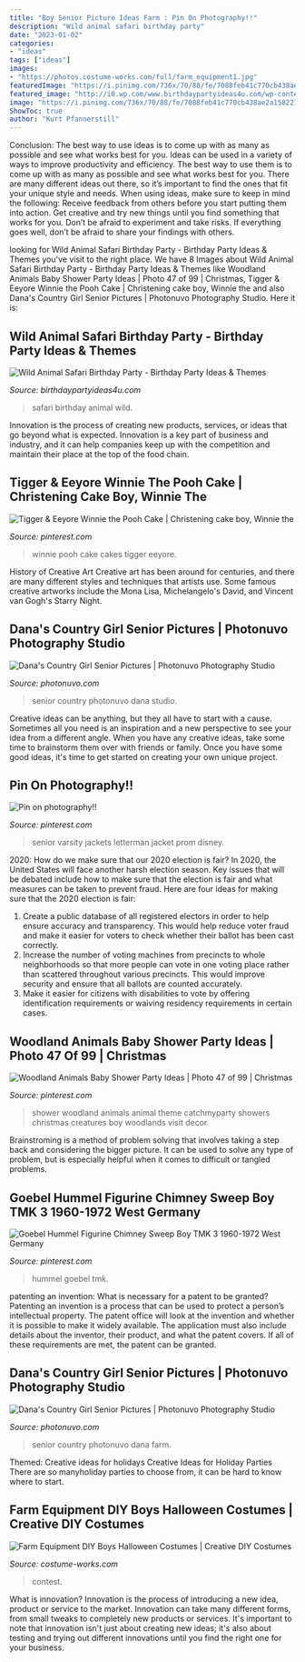 ```yaml
---
title: "Boy Senior Picture Ideas Farm : Pin On Photography!!"
description: "Wild animal safari birthday party"
date: "2023-01-02"
categories:
- "ideas"
tags: ["ideas"]
images:
- "https://photos.costume-works.com/full/farm_equipment1.jpg"
featuredImage: "https://i.pinimg.com/736x/70/88/fe/7088feb41c770cb438ae2a158221bfee--woodland-animals-baby-shower-animal-baby-showers.jpg"
featured_image: "http://i0.wp.com/www.birthdaypartyideas4u.com/wp-content/uploads/2017/02/Wild-Animal-Safari-Birthday-Party-Drinking-Jars.jpg"
image: "https://i.pinimg.com/736x/70/88/fe/7088feb41c770cb438ae2a158221bfee--woodland-animals-baby-shower-animal-baby-showers.jpg"
ShowToc: true
author: "Kurt Pfannerstill"
---
```



Conclusion: The best way to use ideas is to come up with as many as possible and see what works best for you.
Ideas can be used in a variety of ways to improve productivity and efficiency. The best way to use them is to come up with as many as possible and see what works best for you. There are many different ideas out there, so it’s important to find the ones that fit your unique style and needs. When using ideas, make sure to keep in mind the following: Receive feedback from others before you start putting them into action. Get creative and try new things until you find something that works for you. Don’t be afraid to experiment and take risks. If everything goes well, don’t be afraid to share your findings with others.

	

		
looking for Wild Animal Safari Birthday Party - Birthday Party Ideas &amp; Themes you've visit to the right place. We have 8 Images about Wild Animal Safari Birthday Party - Birthday Party Ideas &amp; Themes like Woodland Animals Baby Shower Party Ideas | Photo 47 of 99 | Christmas, Tigger &amp; Eeyore Winnie the Pooh Cake | Christening cake boy, Winnie the and also Dana&#039;s Country Girl Senior Pictures | Photonuvo Photography Studio. Here it is:
		
    
## Wild Animal Safari Birthday Party - Birthday Party Ideas &amp; Themes

<img loading=lazy src="http://i0.wp.com/www.birthdaypartyideas4u.com/wp-content/uploads/2017/02/Wild-Animal-Safari-Birthday-Party-Drinking-Jars.jpg" onerror="this.onerror=null;this.src='https://tse2.mm.bing.net/th?id=OIP.uMkC3GBUIHSs6s2esIc-SwHaLH&amp;pid=15.1';" alt="Wild Animal Safari Birthday Party - Birthday Party Ideas &amp; Themes">

_Source: birthdaypartyideas4u.com_

>safari birthday animal wild. 

	

Innovation is the process of creating new products, services, or ideas that go beyond what is expected. Innovation is a key part of business and industry, and it can help companies keep up with the competition and maintain their place at the top of the food chain.

    
## Tigger &amp; Eeyore Winnie The Pooh Cake | Christening Cake Boy, Winnie The

<img loading=lazy src="https://i.pinimg.com/736x/76/53/a3/7653a3f8c7494abfa42c81127e175c81--winnie-the-pooh-cake-christening-cakes.jpg" onerror="this.onerror=null;this.src='https://tse1.mm.bing.net/th?id=OIP.TtQa9QeNke54i8wPLqMVzAHaJW&amp;pid=15.1';" alt="Tigger &amp; Eeyore Winnie the Pooh Cake | Christening cake boy, Winnie the">

_Source: pinterest.com_

>winnie pooh cake cakes tigger eeyore. 

	

History of Creative Art
Creative art has been around for centuries, and there are many different styles and techniques that artists use. Some famous creative artworks include the Mona Lisa, Michelangelo's David, and Vincent van Gogh's Starry Night.

    
## Dana&#039;s Country Girl Senior Pictures | Photonuvo Photography Studio

<img loading=lazy src="https://www.photonuvo.com/wp-content/uploads/2017/11/006_photonuvo-senior-pictures-girl-sitiing-on-dirt-road-with-photograph.jpg" onerror="this.onerror=null;this.src='https://tse2.mm.bing.net/th?id=OIP.GWHGGa73LuL48tAcU-CSMgHaLI&amp;pid=15.1';" alt="Dana&#039;s Country Girl Senior Pictures | Photonuvo Photography Studio">

_Source: photonuvo.com_

>senior country photonuvo dana studio. 

	

Creative ideas can be anything, but they all have to start with a cause. Sometimes all you need is an inspiration and a new perspective to see your idea from a different angle. When you have any creative ideas, take some time to brainstorm them over with friends or family. Once you have some good ideas, it's time to get started on creating your own unique project.

    
## Pin On Photography!!

<img loading=lazy src="https://i.pinimg.com/736x/80/91/7b/80917b8c00b025a3b22afc6305147a85--senior-pictures-photography.jpg" onerror="this.onerror=null;this.src='https://tse2.mm.bing.net/th?id=OIP.7c3ZI9UJsLs9B0qCniCwKwC7Es&amp;pid=15.1';" alt="Pin on photography!!">

_Source: pinterest.com_

>senior varsity jackets letterman jacket prom disney. 

	

2020: How do we make sure that our 2020 election is fair?
In 2020, the United States will face another harsh election season. Key issues that will be debated include how to make sure that the election is fair and what measures can be taken to prevent fraud. Here are four ideas for making sure that the 2020 election is fair: 
1. Create a public database of all registered electors in order to help ensure accuracy and transparency. This would help reduce voter fraud and make it easier for voters to check whether their ballot has been cast correctly. 
2. Increase the number of voting machines from precincts to whole neighborhoods so that more people can vote in one voting place rather than scattered throughout various precincts. This would improve security and ensure that all ballots are counted accurately. 
3. Make it easier for citizens with disabilities to vote by offering identification requirements or waiving residency requirements in certain cases.

    
## Woodland Animals Baby Shower Party Ideas | Photo 47 Of 99 | Christmas

<img loading=lazy src="https://i.pinimg.com/736x/70/88/fe/7088feb41c770cb438ae2a158221bfee--woodland-animals-baby-shower-animal-baby-showers.jpg" onerror="this.onerror=null;this.src='https://tse1.mm.bing.net/th?id=OIP.76ZspsvG9tDZcZ6yZOi1iAHaJ3&amp;pid=15.1';" alt="Woodland Animals Baby Shower Party Ideas | Photo 47 of 99 | Christmas">

_Source: pinterest.com_

>shower woodland animals animal theme catchmyparty showers christmas creatures boy woodlands visit decor. 

	

Brainstroming is a method of problem solving that involves taking a step back and considering the bigger picture. It can be used to solve any type of problem, but is especially helpful when it comes to difficult or tangled problems.

    
## Goebel Hummel Figurine Chimney Sweep Boy TMK 3 1960-1972 West Germany

<img loading=lazy src="https://i.pinimg.com/736x/fc/51/c3/fc51c3a1e95f93cc9f1da5795a9bce67.jpg" onerror="this.onerror=null;this.src='https://tse2.mm.bing.net/th?id=OIP.aC8a5la_2AA5jaQhvDK_gAHaLB&amp;pid=15.1';" alt="Goebel Hummel Figurine Chimney Sweep Boy TMK 3 1960-1972 West Germany">

_Source: pinterest.com_

>hummel goebel tmk. 

	

patenting an invention: What is necessary for a patent to be granted?
Patenting an invention is a process that can be used to protect a person’s intellectual property. The patent office will look at the invention and whether it is possible to make it widely available. The application must also include details about the inventor, their product, and what the patent covers. If all of these requirements are met, the patent can be granted.

    
## Dana&#039;s Country Girl Senior Pictures | Photonuvo Photography Studio

<img loading=lazy src="https://www.photonuvo.com/wp-content/uploads/2017/11/005_photonuvo-senior-pictures.jpg" onerror="this.onerror=null;this.src='https://tse2.mm.bing.net/th?id=OIP.5o56u_wOB7Hk1BxJYOjgfAHaE7&amp;pid=15.1';" alt="Dana&#039;s Country Girl Senior Pictures | Photonuvo Photography Studio">

_Source: photonuvo.com_

>senior country photonuvo dana farm. 

	

Themed: Creative ideas for holidays
Creative Ideas for Holiday Parties
There are so manyholiday parties to choose from, it can be hard to know where to start.

    
## Farm Equipment DIY Boys Halloween Costumes | Creative DIY Costumes

<img loading=lazy src="https://photos.costume-works.com/full/farm_equipment1.jpg" onerror="this.onerror=null;this.src='https://tse1.mm.bing.net/th?id=OIP.E58EB2e3Iyq06Hc43E62AwHaJ7&amp;pid=15.1';" alt="Farm Equipment DIY Boys Halloween Costumes | Creative DIY Costumes">

_Source: costume-works.com_

>contest. 

	

What is innovation?
Innovation is the process of introducing a new idea, product or service to the market. Innovation can take many different forms, from small tweaks to completely new products or services. It's important to note that innovation isn't just about creating new ideas; it's also about testing and trying out different innovations until you find the right one for your business.

